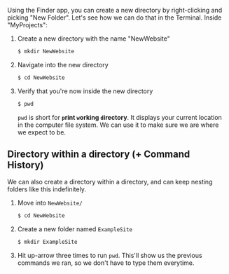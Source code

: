Using the Finder app, you can create a new directory by right-clicking and picking "New Folder". Let's see how we can do that in the Terminal. Inside "MyProjects":

1. Create a new directory with the name "NewWebsite"

   ```bash
   $ mkdir NewWebsite
   ```

2. Navigate into the new directory

   ```bash
   $ cd NewWebsite
   ```

3. Verify that you're now inside the new directory

   ```bash
   $ pwd
   ```

   `pwd` is short for **`p`rint `w`orking `d`irectory**. It displays your current location in the computer file system. We can use it to make sure we are where we expect to be.

## Directory within a directory **(+ Command History)**

We can also create a directory within a directory, and can keep nesting folders like this indefinitely.

1. Move into `NewWebsite/`

   ```bash
   $ cd NewWebsite
   ```

2. Create a new folder named `ExampleSite`

   ```bash
   $ mkdir ExampleSite
   ```

3. Hit up-arrow three times to run `pwd`. This'll show us the previous commands we ran, so we don't have to type them everytime.
